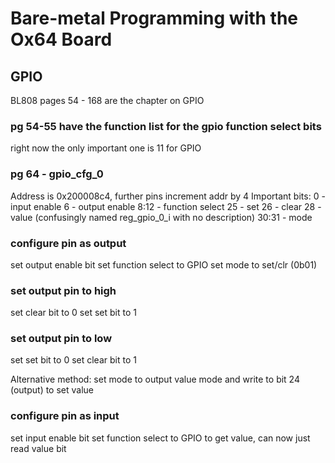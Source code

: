 # Bare-metal Programming with the Ox64 Board

## GPIO
BL808 pages 54 - 168 are the chapter on GPIO

### pg 54-55 have the function list for the gpio function select bits
right now the only important one is 11 for GPIO

### pg 64 - gpio_cfg_0
Address is 0x200008c4, further pins increment addr by 4
Important bits:
0 - input enable
6 - output enable
8:12 - function select
25 - set
26 - clear
28 - value (confusingly named reg_gpio_0_i with no description)
30:31 - mode

### configure pin as output
set output enable bit
set function select to GPIO
set mode to set/clr (0b01)

### set output pin to high
set clear bit to 0
set set bit to 1

### set output pin to low
set set bit to 0
set clear bit to 1

Alternative method: set mode to output value mode and write to bit 24 (output) to set value

### configure pin as input
set input enable bit
set function select to GPIO
to get value, can now just read value bit
